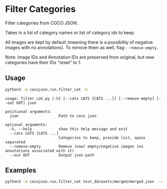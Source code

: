 # Filter Categories

Filter categories from COCO JSON.

Takes in a list of category names or list of category ids to keep.

All images are kept by default (meaning there is a possibility of negative images with no annotations). To remove them as well, flag `--remove-empty`.

Note: Image IDs and Annotation IDs are preserved from original, but new categories have their IDs "reset" to 1.  

## Usage

```bash
python3 -m cocojson.run.filter_cat -h
```

```
usage: filter_cat.py [-h] [--cats CATS [CATS ...]] [--remove-empty] [--out OUT] json

positional arguments:
  json                  Path to coco json

optional arguments:
  -h, --help            show this help message and exit
  --cats CATS [CATS ...]
                        Categories to keep, provide list, space separated
  --remove-empty        Remove (now) empty/negative images (no annotations associated with it)
  --out OUT             Output json path
```

## Examples

```bash
python3 -m cocojson.run.filter_cat test_datasets/merged/merged.json --cats apple person
```
